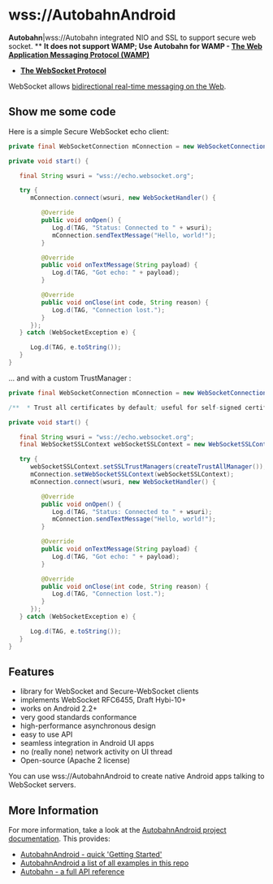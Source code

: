 # wss://AutobahnAndroid

**Autobahn**|wss://Autobahn integrated NIO and SSL to support secure web socket. **
**It does not support WAMP; Use Autobahn for WAMP - [The Web Application Messaging Protocol (WAMP)](http://wamp.ws/)**

* **[The WebSocket Protocol](http://tools.ietf.org/html/rfc6455)**

WebSocket allows [bidirectional real-time messaging on the Web](http://tavendo.com/blog/post/websocket-why-what-can-i-use-it/).

## Show me some code

Here is a simple Secure WebSocket echo client:

```java
private final WebSocketConnection mConnection = new WebSocketConnection();

private void start() {

   final String wsuri = "wss://echo.websocket.org";

   try {
      mConnection.connect(wsuri, new WebSocketHandler() {

         @Override
         public void onOpen() {
            Log.d(TAG, "Status: Connected to " + wsuri);
            mConnection.sendTextMessage("Hello, world!");
         }

         @Override
         public void onTextMessage(String payload) {
            Log.d(TAG, "Got echo: " + payload);
         }

         @Override
         public void onClose(int code, String reason) {
            Log.d(TAG, "Connection lost.");
         }
      });
   } catch (WebSocketException e) {

      Log.d(TAG, e.toString());
   }
}
```

... and with a custom TrustManager :

```java
private final WebSocketConnection mConnection = new WebSocketConnection();

/**  * Trust all certificates by default; useful for self-signed certificates and testing; DO NOT USE FOR PRODUCTION CODE  *  * @return  */ public final TrustManager[] createTrustAllManager() {      TrustManager[] trustAllCerts = null;     if (BuildConfig.DEBUG) {          System.err.println("*** TRUSTING ALL CERTIFICATES ***");          trustAllCerts = new TrustManager[]{                 new X509TrustManager() {                     public X509Certificate[] getAcceptedIssuers() {                         X509Certificate[] myTrustedAnchors = new X509Certificate[0];                         return myTrustedAnchors;                     }                      @Override                     public void checkClientTrusted(X509Certificate[] certs, String authType) {                     }                      @Override                     public void checkServerTrusted(X509Certificate[] certs, String authType) {                     }                 }          };     } else {         throw new RuntimeException(new CertificateException("\n\n***TRUST ALL CERTIFICATES DISABLED IN NON-DEBUG MODE ***\n\n"));     }      return trustAllCerts; }

private void start() {

   final String wsuri = "wss://echo.websocket.org";
   final WebSocketSSLContext webSocketSSLContext = new WebSocketSSLContext();

   try {
      webSocketSSLContext.setSSLTrustManagers(createTrustAllManager());
      mConnection.setWebSocketSSLContext(webSocketSSLContext);    
      mConnection.connect(wsuri, new WebSocketHandler() {

         @Override
         public void onOpen() {
            Log.d(TAG, "Status: Connected to " + wsuri);
            mConnection.sendTextMessage("Hello, world!");
         }

         @Override
         public void onTextMessage(String payload) {
            Log.d(TAG, "Got echo: " + payload);
         }

         @Override
         public void onClose(int code, String reason) {
            Log.d(TAG, "Connection lost.");
         }
      });
   } catch (WebSocketException e) {

      Log.d(TAG, e.toString());
   }
}
```

## Features

* library for WebSocket and Secure-WebSocket clients
* implements WebSocket RFC6455, Draft Hybi-10+ 
* works on Android 2.2+
* very good standards conformance
* high-performance asynchronous design
* easy to use API
* seamless integration in Android UI apps
* no (really none) network activity on UI thread
* Open-source (Apache 2 license)

You can use wss://AutobahnAndroid to create native Android apps talking to WebSocket servers.

## More Information

For more information, take a look at the [AutobahnAndroid project documentation](http://autobahn.ws/android). This provides:

* [AutobahnAndroid - quick 'Getting Started'](http://autobahn.ws/android/gettingstarted.html)
* [AutobahnAndroid a list of all examples in this repo](http://autobahn.ws/android/examples.html)
* [Autobahn - a full API reference](http://autobahn.ws/python/packages.html)

